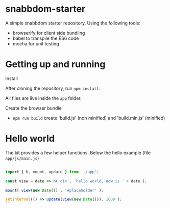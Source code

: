 # snabbdom-starter

A simple snabbdom starter repository. Using the following tools:

- browserify for client side bundling
- babel to transpile the ES6 code
- mocha for unit testing

# Getting up and running

Install

After cloning the repository, run `npm install`. 

All files are live inside the `app` folder.

Create the browser bundle

- `npm run build` create 'build.js' (non minified) and 'build.min.js' (minified)

# Hello world

The kit provides a few helper functions. Below the hello example (file `app/js/main.js`)

````javascript

import { h, mount, update } from './app';

const view = date => h('div', 'hello world, now is ' + date );

mount( view(new Date()) , '#placeholder' );

setInterval(() => update(view(new Date())), 1000 );
```

